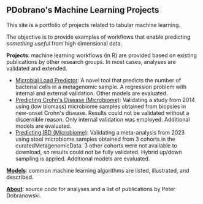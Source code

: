 ## PDobrano's Machine Learning Projects


This site is a portfolio of projects related to tabular machine learning.

The objective is to provide examples of workflows that enable predicting *something useful* from high dimensional data. 

**Projects**: machine learning workflows (in R) are provided based on existing publications by other research groups. In most cases, analyses are validated and extended.

 - [Microbial Load Predictor](https://pdobrano25.github.io/ml_website/mlp_validation.html): A novel tool that predicts the number of bacterial cells in a metagenomic sample. A regression problem with internal and external validation. Other models are evaluated.
 - [Predicting Crohn's Disease (Microbiome)](https://pdobrano25.github.io/ml_website/gevers_validation.html): Validating a study from 2014 using (low biomass) microbiome samples obtained from biopsies in new-onset Crohn's disease. Results could not be validated without a discernible reason. Only internal validation was employed. Additional models are evaluated.
 - [Predicting IBD (Microbiome)](https://pdobrano25.github.io/ml_website/cmd_validation.html): Validating a meta-analysis from 2023 using stool microbiome samples obtained from 3 cohorts in the curatedMetagenomicData. 3 other cohorts were not available to download, so results could not be fully validated. Hybrid up/down sampling is applied. Additional models are evaluated.

[**Models**](https://pdobrano25.github.io/ml_website/ml_figures.html): common machine learning algorithms are listed, illustrated, and described.

[**About**](https://pdobrano25.github.io/ml_website/about.html): source code for analyses and a list of publications by Peter Dobranowski.
